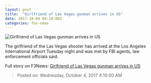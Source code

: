```yaml
---
layout: post
title:  "Girlfriend of Las Vegas gunman arrives in US"
date: 2017-10-04 04:10:00Z
categories: fox-news
---
```


![Girlfriend of Las Vegas gunman arrives in US](http://www.foxnews.com/content/dam/fox-news/logo/og-fn-foxnews.jpg)

The girlfriend of the Las Vegas shooter has arrived at the Los Angeles International Airport Tuesday night and was met by FBI agents, law enforcement officials said.


Full story on F3News: [Girlfriend of Las Vegas gunman arrives in US](http://www.f3nws.com/n/4QNfgF)

> Posted on: Wednesday, October 4, 2017 4:10:00 AM
